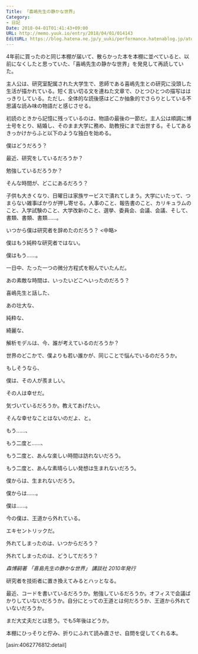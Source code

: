 ```yaml
---
Title: 「喜嶋先生の静かな世界」
Category:
- 日記
Date: 2018-04-01T01:41:43+09:00
URL: http://memo.yuuk.io/entry/2018/04/01/014143
EditURL: https://blog.hatena.ne.jp/y_uuki/performance.hatenablog.jp/atom/entry/17391345971631197721
---
```


4年前に買ったのと同じ本棚が届いて、散らかった本を本棚に並べていると、以前になくしたと思っていた、「喜嶋先生の静かな世界」を発見して再読していた。

主人公は、研究室配属された大学生で、恩師である喜嶋先生との研究に没頭した生活が描かれている。短く言い切る文を連ねた文章で、ひとつひとつの描写ははっきりしている。ただし、全体的な読後感はどこか抽象的でさらりとしている不思議な読み味の物語だと感じさせる。

初読のときから記憶に残っているのは、物語の最後の一節だ。主人公は順調に博士号をとり、結婚し、そのまま大学に務め、助教授にまで出世する。そしてあるきっかけからふと以下のような独白を始める。

>
僕はどうだろう？
>
最近、研究をしているだろうか？
>
勉強しているだろうか？
>
そんな時間が、どこにあるだろう？
>
子供も大きくなり、日曜日は家族サービスで潰れてしまう。大学にいたって、つまらない雑事ばかりが押し寄せる。人事のこと、報告書のこと、カリキュラムのこと、入学試験のこと、大学改新のこと、選挙、委員会、会議、会議、そして、書類、書類、書類......。
>
いつから僕は研究者を辞めたのだろう？
<中略>
>
僕はもう純粋な研究者ではない。
>
僕はもう......。
>
一日中、たった一つの微分方程式を睨んでいたんだ。
>
あの素敵な時間は、いったいどこへいったのだろう？
>
喜嶋先生と話した、
>
あの壮大な、
>
純粋な、
>
綺麗な、
>
解析モデルは、今、誰が考えているのだろうか？
>
世界のどこかで、僕よりも若い誰かが、同じことで悩んでいるのだろうか。
>
もしそうなら、
>
僕は、その人が羨ましい。
>
その人は幸せだ。
>
気づいているだろうか。教えてあげたい。
>
そんな幸せなことはないのだよ、と。
>
もう......、
>
もう二度と......、
>
もう二度と、あんな楽しい時間は訪れないだろう。
>
もう二度と、あんな素晴らしい発想は生まれないだろう。
>
僕からは、生まれないだろう。
>
僕からは......。
>
僕は......。
>
今の僕は、王道から外れている。
>
エキセントリックだ。
>
外れてしまったのは、いつからだろう？
>
外れてしまったのは、どうしてだろう？

>
<i>森博嗣著 「喜島先生の静かな世界」 講談社 2010年発行 
</i>

研究者を技術者に置き換えてみるとハッとなる。

最近、コードを書いているだろうか。勉強しているだろうか。オフィスで会議ばかりしていないだろうか。自分にとっての王道とは何だろうか、王道から外れていないだろうか。

まだ大丈夫だとは思う。でも5年後はどうか。

本棚にひっそりと佇み、折りにふれて読み直させ、自問を促してくれる本。

[asin:4062776812:detail]
